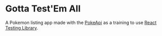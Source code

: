 # Gotta Test'Em All

A Pokemon listing app made with the [PokeApi](https://pokeapi.co/api/v2/pokemon/) as a training to use [React Testing Library](https://testing-library.com/docs/react-testing-library/intro).
